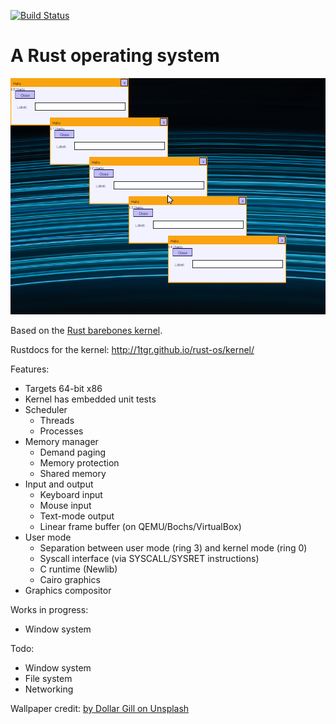 [![Build Status](https://travis-ci.org/1tgr/rust-os.svg?branch=master)](https://travis-ci.org/1tgr/rust-os)

A Rust operating system
=======================

![Screenshot](src/screenshot.png)

Based on the [Rust barebones kernel](https://github.com/thepowersgang/rust-barebones-kernel).

Rustdocs for the kernel: http://1tgr.github.io/rust-os/kernel/

Features:
 - Targets 64-bit x86
 - Kernel has embedded unit tests
 - Scheduler
   - Threads
   - Processes
 - Memory manager
   - Demand paging
   - Memory protection
   - Shared memory
 - Input and output
   - Keyboard input
   - Mouse input
   - Text-mode output
   - Linear frame buffer (on QEMU/Bochs/VirtualBox)
 - User mode
   - Separation between user mode (ring 3) and kernel mode (ring 0)
   - Syscall interface (via SYSCALL/SYSRET instructions)
   - C runtime (Newlib)
   - Cairo graphics
 - Graphics compositor

Works in progress:
 - Window system

Todo:
 - Window system
 - File system
 - Networking

Wallpaper credit: [by Dollar Gill on Unsplash](https://unsplash.com/photos/aXw8_Mk0LXU)
